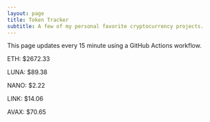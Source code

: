 ```yaml
---
layout: page
title: Token Tracker
subtitle: A few of my personal favorite cryptocurrency projects.
---
```


 This page updates every 15 minute using a GitHub Actions workflow.

<!--BEGINCRYPTOINPUT-->
ETH: $2672.33

LUNA: $89.38

NANO: $2.22

LINK: $14.06

AVAX: $70.65

<!--ENDCRYPTOINPUT-->
